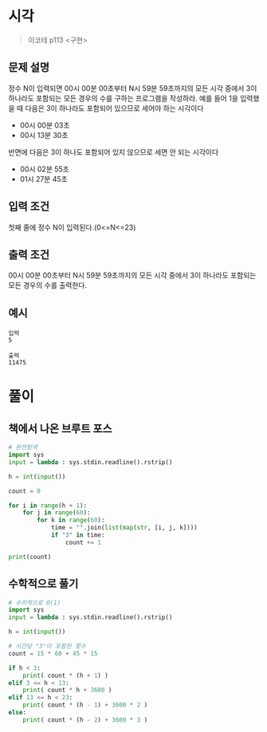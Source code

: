 # 시각

> 이코테 p113 <구현>

## 문제 설명

정수 N이 입력되면 00시 00분 00초부터 N시 59분 59초까지의 모든 시각 중에서 3이 하나라도 포함되는
모든 경우의 수를 구하는 프로그램을 작성하라. 예를 들어 1을 입력했을 때
다음은 3이 하나라도 포함되어 있으므로 세어야 하는 시각이다

- 00시 00분 03초
- 00시 13분 30초

반면에 다음은 3이 하나도 포함되어 있지 않으므로 세면 안 되는 시각이다

- 00시 02분 55초
- 01시 27분 45초

## 입력 조건

첫째 줄에 정수 N이 입력된다.(0<=N<=23)

## 출력 조건

00시 00분 00초부터 N시 59분 59초까지의 모든 시각 중에서 3이 하나라도 포함되는 모든 경우의 수를 출력한다.

## 예시

```
입력
5

출력
11475
```

# 풀이

## 책에서 나온 브루트 포스

```python
# 완전탐색
import sys
input = lambda : sys.stdin.readline().rstrip()

h = int(input())

count = 0

for i in range(h + 1):
    for j in range(60):
        for k in range(60):
            time = "".join(list(map(str, [i, j, k])))
            if "3" in time:
                count += 1

print(count)
```

## 수학적으로 풀기

```python
# 수리적으로 O(1)
import sys
input = lambda : sys.stdin.readline().rstrip()

h = int(input())

# 시간당 "3"이 포함된 횟수
count = 15 * 60 + 45 * 15

if h < 3:
    print( count * (h + 1) )
elif 3 <= h < 13:
    print( count * h + 3600 )
elif 13 <= h < 23:
    print( count * (h - 1) + 3600 * 2 )
else:
    print( count * (h - 2) + 3600 * 3 )
```
